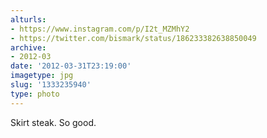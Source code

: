 ```yaml
---
alturls:
- https://www.instagram.com/p/I2t_MZMhY2
- https://twitter.com/bismark/status/186233382638850049
archive:
- 2012-03
date: '2012-03-31T23:19:00'
imagetype: jpg
slug: '1333235940'
type: photo
---
```


Skirt steak. So good.

